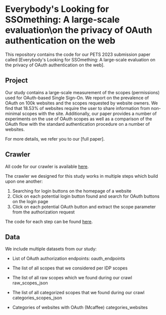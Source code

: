 # Everybody's Looking for SSOmething: A large-scale evaluation\\on the privacy of OAuth authentication on the web

This repository contains the code for our PETS 2023 submission paper called [Everybody's Looking for SSOmething: A large-scale evaluation on the privacy of OAuth authentication on the web].


## Project
Our study contains a large-scale measurement of the scopes (permissions) used for OAuth-based Single Sign-On. We report on the prevalence of OAuth on 100k websites and the scopes requested by website owners. We find that 18.53% of websites require the user to share information from non-minimal scopes with the site. Additionally, our paper provides a number of experiments on the use of OAuth scopes as well as a comparison of the OAuth flow with the standard authentication procedure on a number of websites. 

For more details, we refer you to our [full paper].

## Crawler
All code for our crawler is available [here](https://github.com/ydimova/oauth_project_code/tree/master).

The crawler we designed for this study works in multiple steps which build upon one another:
1. Searching for login buttons on the homepage of a website
2. Click on each potential login button found and search for OAuth buttons on the login page
3. Click on each potential OAuth button and extract the scope parameter from the authorization request

The code for each step can be found [here](https://github.com/ydimova/oauth_project_code/blob/master/run.py).

## Data

We include multiple datasets from our study:
- List of OAuth authorization endpoints: 
  oauth_endpoints
- The list of all scopes that we considered per IDP
  scopes
- The list of all raw scopes which we found during our crawl
    raw_scopes_json
- The list of all categorized scopes that we found during our crawl
    categories_scopes_json

- Categories of websites with OAuth (Mcaffee)
    categories_websites